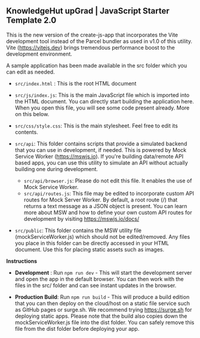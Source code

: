 ## **KnowledgeHut upGrad | JavaScript Starter Template 2.0**

This is the new version of the create-js-app that incorporates the Vite development tool instead of the Parcel bundler as used in v1.0 of this utility. Vite (https://vitejs.dev) brings tremendous performance boost to the development environment.

A sample application has been made available in the src folder which you can edit as needed. 

- ```src/index.html``` : This is the root HTML document
- ```src/js/index.js```: This is the main JavaScript file which is imported into the HTML document. You can directly start building the application here. When you open this file, you will see some code present already. More on this below.
- ```src/css/style.css```: This is the main stylesheet. Feel free to edit its contents.
- ```src/api```: This folder contains scripts that provide a simulated backend that you can use in development, if needed. This is powered by Mock Service Worker (https://mswjs.io). If you're building data/remote API based apps, you can use this utility to simulate an API without actually building one during development. 
  - ```src/api/browser.js```: Please do not edit this file. It enables the use of Mock Service Worker.
  - ```src/api/routes.js```: This file may be edited to incorporate custom API routes for Mock Server Worker. By default, a root route (/) that returns a text message as a JSON object is present. You can learn more about MSW and how to define your own custom API routes for development by visiting https://mswjs.io/docs/

- ```src/public```: This folder contains the MSW utility file (mockServiceWorker.js) which should not be edited/removed. Any files you place in this folder can be directly accessed in your HTML document. Use this for placing static assets such as images. 

**Instructions**

- **Development** : Run `npm run dev` - This will start the development server and open the app in the default browser. You can then work with the files in the src/ folder and can see instant updates in the browser.
  
- **Production Build**: Run `npm run build` - This will produce a build edition that you can then deploy on the cloud/host on a static file service such as GitHub pages or surge.sh.  We recommend trying https://surge.sh for deploying static apps. Please note that the build also copies down the mockServiceWorker.js file into the dist folder. You can safely remove this file from the dist folder before deploying your app.
